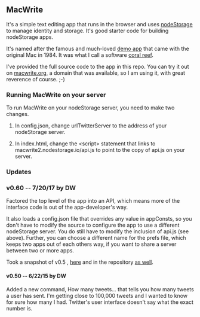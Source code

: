 ## MacWrite

It's a simple text editing app that runs in the browser and uses <a href="https://github.com/scripting/nodeStorage">nodeStorage</a> to manage identity and storage. It's good starter code for building nodeStorage apps.

It's named after the famous and much-loved <a href="http://en.wikipedia.org/wiki/MacWrite">demo app</a> that came with the original Mac in 1984. It was what I call a software <a href="http://threads2.scripting.com/2013/january/whatAboutMacwriteAndMacpaint">coral reef</a>.

I've provided the full source code to the app in this repo. You can try it out on <a href="http://macwrite.org/">macwrite.org</a>, a domain that was available, so I am using it, with great reverence of course. ;-)

### Running MacWrite on your server

To run MacWrite on your nodeStorage server, you need to make two changes.

1. In config.json, change urlTwitterServer to the address of your nodeStorage server.

2. In index.html, change the &lt;script> statement that links to macwrite2.nodestorage.io/api.js to point to the copy of api.js on your server.

### Updates

### v0.60 -- 7/20/17 by DW

Factored the top level of the app into an API, which means more of the interface code is out of the app-developer's way. 

It also loads a config.json file that overrides any value in appConsts, so you don't have to modify the source to configure the app to use a different nodeStorage server. You do still have to modify the inclusion of api.js (see above). Further, you can choose a different name for the prefs file, which keeps two apps out of each others way, if you want to share a server between two or more apps.

Took a snapshot of  v0.5 , <a href="http://macwrite.org/archive/v0.5/">here</a> and in the repository <a href="https://github.com/scripting/macwrite/tree/master/archive/v0.50">as well</a>. 

#### v0.50 -- 6/22/15 by DW

Added a new command, How many tweets... that tells you how many tweets a user has sent. I'm getting close to 100,000 tweets and I wanted to know for sure how many I had. Twitter's user interface doesn't say what the exact number is. 

